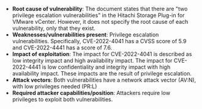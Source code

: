 - **Root cause of vulnerability**: The document states that there are "two privilege escalation vulnerabilities" in the Hitachi Storage Plug-in for VMware vCenter. However, it does not specify the root cause of each vulnerability, only that they exist.
- **Weaknesses/vulnerabilities present**: Privilege escalation vulnerabilities. Specifically, CVE-2022-4041 has a CVSS score of 5.9 and CVE-2022-4441 has a score of 7.6.
- **Impact of exploitation**:  The impact for CVE-2022-4041 is described as low integrity impact and high availability impact. The impact for CVE-2022-4441 is low confidentiality and integrity impact with high availability impact. These impacts are the result of privilege escalation.
- **Attack vectors**: Both vulnerabilities have a network attack vector (AV:N), with low privileges needed (PR:L)
- **Required attacker capabilities/position**:  Attackers require low privileges to exploit both vulnerabilities.